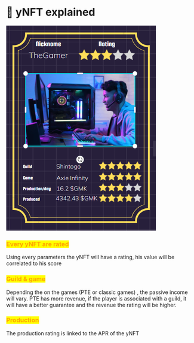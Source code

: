 # 🦄 yNFT explained

![](<../.gitbook/assets/image (7).png>)

### <mark style="color:orange;">Every yNFT are rated</mark>

Using every parameters the yNFT will have a rating, his value will be correlated to his score

### <mark style="color:orange;">Guild & game</mark>

Depending the on the games (PTE or classic games) , the passive income will vary. PTE has more revenue, if the player is associated with a guild, it will have a better guarantee and the revenue the rating will be higher.

### <mark style="color:orange;">Production</mark>

The production rating is linked to the APR of the yNFT
